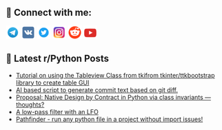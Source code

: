## 🔎 Connect with me:
[<img src="https://github.com/bullbesh/bullbesh/blob/main/images/Telegram.png" width="32" height="32" />](https://t.me/bullbesh)
[<img src="https://github.com/bullbesh/bullbesh/blob/main/images/VK.png" width="32" height="32" />](https://vk.com/bullbesh)
[<img src="https://github.com/bullbesh/bullbesh/blob/main/images/Twitter.png" width="32" height="32" />](https://twitter.com/bullbesh1)
[<img src="https://github.com/bullbesh/bullbesh/blob/main/images/Instagram.png" width="32" height="32" />](https://www.instagram.com/bullbesh)
[<img src="https://github.com/bullbesh/bullbesh/blob/main/images/Reddit.png" width="32" height="32" />](https://www.reddit.com/user/bullbesh)
[<img src="https://github.com/bullbesh/bullbesh/blob/main/images/YouTube.png" width="32" height="32" />](https://www.youtube.com/channel/UCtfjRs6uzgq5mfm8S06WTcg)

## 📕 Latest r/Python Posts
<!-- BLOG-POST-LIST:START -->
- [Tutorial on using the Tableview Class from tkifrom tkinter/ttkbootstrap library to create table GUI](https://www.reddit.com/r/Python/comments/1jggpz8/tutorial_on_using_the_tableview_class_from/)
- [AI based script to generate commit text based on git diff.](https://www.reddit.com/r/Python/comments/1jgeykx/ai_based_script_to_generate_commit_text_based_on/)
- [Proposal: Native Design by Contract in Python via class invariants — thoughts?](https://www.reddit.com/r/Python/comments/1jgdgob/proposal_native_design_by_contract_in_python_via/)
- [A low-pass filter with an LFO](https://www.reddit.com/r/Python/comments/1jgcclm/a_lowpass_filter_with_an_lfo/)
- [Pathfinder - run any python file in a project without import issues!](https://www.reddit.com/r/Python/comments/1jg8ysu/pathfinder_run_any_python_file_in_a_project/)
<!-- BLOG-POST-LIST:END -->
